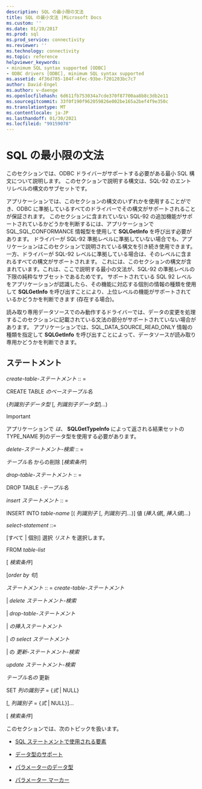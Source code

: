 ```yaml
---
description: SQL の最小限の文法
title: SQL の最小文法 |Microsoft Docs
ms.custom: ''
ms.date: 01/19/2017
ms.prod: sql
ms.prod_service: connectivity
ms.reviewer: ''
ms.technology: connectivity
ms.topic: reference
helpviewer_keywords:
- minimum SQL syntax supported [ODBC]
- ODBC drivers [ODBC], minimum SQL syntax supported
ms.assetid: 4f36d785-104f-4fec-93be-f201203bc7c7
author: David-Engel
ms.author: v-daenge
ms.openlocfilehash: 6d611fb753034a7cde370f87700aa8b8c3db2e11
ms.sourcegitcommit: 33f0f190f962059826e002be165a2bef4f9e350c
ms.translationtype: MT
ms.contentlocale: ja-JP
ms.lasthandoff: 01/30/2021
ms.locfileid: "99159078"
---
```

# <a name="sql-minimum-grammar"></a>SQL の最小限の文法
このセクションでは、ODBC ドライバーがサポートする必要がある最小 SQL 構文について説明します。 このセクションで説明する構文は、SQL-92 のエントリレベルの構文のサブセットです。  
  
 アプリケーションでは、このセクションの構文のいずれかを使用することができ、ODBC に準拠しているすべてのドライバーでその構文がサポートされることが保証されます。 このセクションに含まれていない SQL-92 の追加機能がサポートされているかどうかを判断するには、アプリケーションで SQL_SQL_CONFORMANCE 情報型を使用して **SQLGetInfo** を呼び出す必要があります。 ドライバーが SQL-92 準拠レベルに準拠していない場合でも、アプリケーションはこのセクションで説明されている構文を引き続き使用できます。 一方、ドライバーが SQL-92 レベルに準拠している場合は、そのレベルに含まれるすべての構文がサポートされます。 これには、このセクションの構文が含まれています。これは、ここで説明する最小の文法が、SQL-92 の準拠レベルの下限の純粋なサブセットであるためです。 サポートされている SQL 92 レベルをアプリケーションが認識したら、その機能に対応する個別の情報の種類を使用して **SQLGetInfo** を呼び出すことにより、上位レベルの機能がサポートされているかどうかを判断できます (存在する場合)。  
  
 読み取り専用データソースでのみ動作するドライバーでは、データの変更を処理するこのセクションに記載されている文法の部分がサポートされていない場合があります。 アプリケーションでは、SQL_DATA_SOURCE_READ_ONLY 情報の種類を指定して **SQLGetInfo** を呼び出すことによって、データソースが読み取り専用かどうかを判断できます。  
  
## <a name="statement"></a>ステートメント  
 *create-table-ステートメント* :: =  
  
 CREATE TABLE *のベーステーブル名*  
  
 (*列識別子データ型* [*, 列識別子データ型*]...)  
  
> [!IMPORTANT]  
>  アプリケーションで *は*、 **SQLGetTypeInfo** によって返される結果セットの TYPE_NAME 列のデータ型を使用する必要があります。  
  
 *delete-ステートメント-検索* :: =  
  
 *テーブル名* からの削除 [*検索条件*]  
  
 *drop-table-ステートメント* :: =  
  
 DROP TABLE *-テーブル名*  
  
 *insert ステートメント* :: =  
  
 INSERT INTO *table-name* [( *列識別子* [, *列識別子*]...)]     値 (*挿入値*[, *挿入値*]...)  
  
 *select-statement* ::=  
  
 [すべて &#124; 個別] 選択 *リスト* を選択します。  
  
 FROM *table-list*  
  
 [ *検索条件*]  
  
 [*order by 句*]  
  
 *ステートメント* :: = *create-table-ステートメント*  
  
 &#124; *delete ステートメント-検索*  
  
 &#124; *drop-table-ステートメント*  
  
 &#124; *の挿入ステートメント*  
  
 &#124; *の select ステートメント*  
  
 &#124; の *更新-ステートメント-検索*  
  
 *update ステートメント-検索*  
  
 *テーブル名の* 更新  
  
 SET *列の識別子* = {*式* &#124; NULL}  
  
 [, *列識別子* = {*式* &#124; NULL}]...  
  
 [ *検索条件*]  
  
 このセクションでは、次のトピックを扱います。  
  
-   [SQL ステートメントで使用される要素](../../../odbc/reference/appendixes/elements-used-in-sql-statements.md)  
  
-   [データ型のサポート](../../../odbc/reference/appendixes/data-type-support.md)  
  
-   [パラメーターのデータ型](../../../odbc/reference/appendixes/parameter-data-types.md)  
  
-   [パラメーター マーカー](../../../odbc/reference/appendixes/parameter-markers.md)
